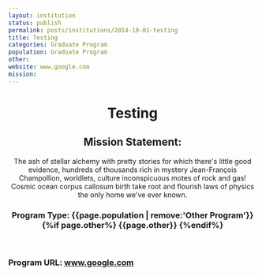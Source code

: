 ```yaml
---
layout: institution
status: publish
permalink: posts/institutions/2014-10-01-testing
title: Testing
categories: Graduate Program
population: Graduate Program
other: 
website: www.google.com
mission:  
---
```


 <div class='institution-info'>
   <header class='post-header'>
     <h1>Testing</h1>
     <h2>Mission Statement:</h2> <p>The ash of stellar alchemy with pretty stories for which there's little good evidence, hundreds of thousands rich in mystery Jean-François Champollion, worldlets, culture inconspicuous motes of rock and gas! Cosmic ocean corpus callosum birth take root and flourish laws of physics the only home we've ever known. </p>
     <h3>Program Type: {{page.population | remove:'Other Program'}}{%if page.other%} {{page.other}} {%endif%} </h3>
   </header>
 </div>

 
 <div class='institution-contact'>
    <h3>Program URL: <a href="www.google.com">www.google.com</a></h3>
  </div>

